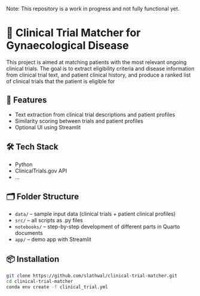 Note: This repository is a work in progress and not fully functional yet.


# 🧬 Clinical Trial Matcher for Gynaecological Disease

This project is aimed at matching patients with the most relevant ongoing clinical trials. The goal is to extract eligibility criteria and disease information from clinical trial text, and patient clinical history, and produce a ranked list of clinical trials that the patient is eligible for

## 🚀 Features
- Text extraction from clinical trial descriptions and patient profiles
- Similarity scoring between trials and patient profiles
- Optional UI using Streamlit

## 🛠️ Tech Stack
- Python
- ClinicalTrials.gov API
- ...

## 🗂️ Folder Structure
- `data/` – sample input data (clinical trials + patient clinical profiles)
- `src/` – all scripts as .py files
- `notebooks/` – step-by-step development of different parts in Quarto documents
- `app/` – demo app with Streamlit

## 📦 Installation
```bash
git clone https://github.com/slathwal/clinical-trial-matcher.git
cd clinical-trial-matcher
conda env create -f clinical_trial.yml